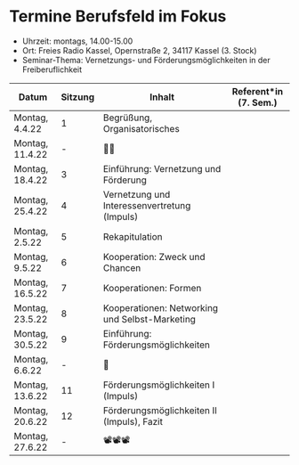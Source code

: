 # Termine Berufsfeld im Fokus

- Uhrzeit: montags, 14.00-15.00
- Ort: Freies Radio Kassel, Opernstraße 2, 34117 Kassel (3. Stock)
- Seminar-Thema: Vernetzungs- und Förderungsmöglichkeiten in der Freiberuflichkeit

| Datum | Sitzung | Inhalt | Referent*in (7. Sem.)
| ----- | ------- | ------ | -----------
| Montag, 4.4.22 | 1 | Begrüßung, Organisatorisches
| Montag, 11.4.22 | - | 🐰🥚
| Montag, 18.4.22 | 3 | Einführung: Vernetzung und Förderung
| Montag, 25.4.22 | 4 | Vernetzung und Interessenvertretung (Impuls)
| Montag, 2.5.22 | 5 | Rekapitulation
| Montag, 9.5.22 | 6 | Kooperation: Zweck und Chancen
| Montag, 16.5.22 | 7 | Kooperationen: Formen
| Montag, 23.5.22 | 8 | Kooperationen: Networking und Selbst-Marketing
| Montag, 30.5.22 | 9 | Einführung: Förderungsmöglichkeiten
| Montag, 6.6.22 | - | 🌺
| Montag, 13.6.22 | 11 | Förderungsmöglichkeiten I (Impuls)
| Montag, 20.6.22 | 12 | Förderungsmöglichkeiten II (Impuls), Fazit
| Montag, 27.6.22 | - | 📽📽📽
